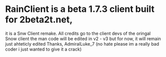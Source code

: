 # RainClient is a beta 1.7.3 client built for 2beta2t.net,
it is a Snw Client remake.
All credits go to the client devs of the oringal Snow client
the man code will be edited in v2 - v3 but for now,
it will remain just ahteticly edited
Thanks, AdmiralLuke_7
(no hate please im a really bad coder i just wanted to give it a crack)
